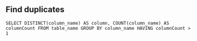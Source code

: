 ## Find duplicates

	SELECT DISTINCT(column_name) AS column, COUNT(column_name) AS columnCount FROM table_name GROUP BY column_name HAVING columnCount > 1